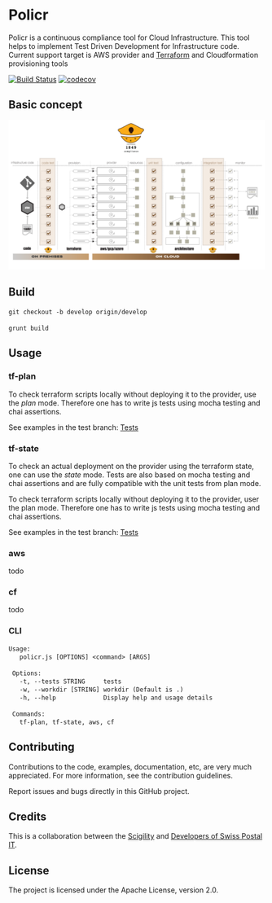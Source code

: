 # Policr
Policr is a continuous compliance tool for Cloud Infrastructure. This tool helps to implement Test Driven Development for Infrastructure code. Current support target is AWS provider and [Terraform](http://terraform.io) and Cloudformation provisioning tools

[![Build Status](https://travis-ci.org/LoooooKe/policr.svg?branch=develop)](https://travis-ci.org/LoooooKe/policr)
[![codecov](https://codecov.io/gh/LoooooKe/policr/branch/develop/graph/badge.svg)](https://codecov.io/gh/LoooooKe/policr)

## Basic concept
![Policr workflow](/doc/images/ccc-workflow.png)

## Build
    git checkout -b develop origin/develop

    grunt build

## Usage
### tf-plan
To check terraform scripts locally without deploying it to the provider, use the *plan* mode.
Therefore one has to write js tests using mocha testing and chai assertions.

See examples in the test branch: [ Tests ](https://github.com/LoooooKe/policr/tree/develop/examples/)

### tf-state
To check an actual deployment on the provider using the terraform state, one can use the *state* mode.
Tests are also based on mocha testing and chai assertions and are fully compatible with the unit tests from plan mode.

To check terraform scripts locally without deploying it to the provider, user the plan mode. 
Therefore one has to write js tests using mocha testing and chai assertions.

See examples in the test branch: [ Tests ](https://github.com/LoooooKe/policr/tree/develop/examples/)

### aws
todo

### cf
todo

### CLI
    Usage:
       policr.js [OPTIONS] <command> [ARGS]
     
     Options:
       -t, --tests STRING     tests
       -w, --workdir [STRING] workdir (Default is .)
       -h, --help             Display help and usage details
     
     Commands:
       tf-plan, tf-state, aws, cf
       
## Contributing
Contributions to the code, examples, documentation, etc, are very much appreciated. For more information, see the contribution guidelines.

Report issues and bugs directly in this GitHub project.

## Credits
This is a collaboration between the [Scigility](http://www.scigility.com) and [Developers of Swiss Postal IT](http://www.swisspush.org/).

## License
The project is licensed under the Apache License, version 2.0.

